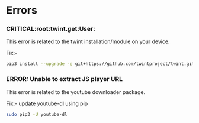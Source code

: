 # Errors

### CRITICAL:root:twint.get:User:

This error is related to the twint installation/module on your device.

Fix:-

```bash
pip3 install --upgrade -e git+https://github.com/twintproject/twint.git@origin/master#egg=twint
```

### ERROR: Unable to extract JS player URL

This error is related to the youtube downloader package.

Fix:- update youtube-dl using pip

```bash
sudo pip3 -U youtube-dl
```

### 

